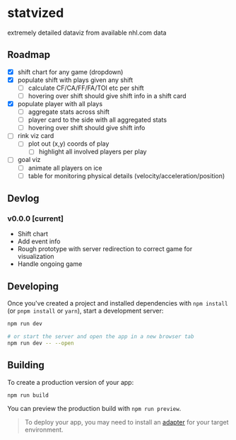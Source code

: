 # statvized

extremely detailed dataviz from available nhl.com data

## Roadmap

- [x] shift chart for any game (dropdown)
- [x] populate shift with plays given any shift
    - [ ] calculate CF/CA/FF/FA/TOI etc per shift
    - [ ] hovering over shift should give shift info in a shift card
- [x] populate player with all plays
    - [ ] aggregate stats across shift
    - [ ] player card to the side with all aggregated stats
    - [ ] hovering over shift should give shift info
- [ ] rink viz card
    - [ ] plot out (x,y) coords of play
        - [ ] highlight all involved players per play
- [ ] goal viz
    - [ ] animate all players on ice
    - [ ] table for monitoring physical details (velocity/acceleration/position)

## Devlog

### v0.0.0 [current]

- Shift chart
- Add event info
- Rough prototype with server redirection to correct game for visualization
- Handle ongoing game

## Developing

Once you've created a project and installed dependencies with `npm install` (or `pnpm install` or `yarn`), start a development server:

```bash
npm run dev

# or start the server and open the app in a new browser tab
npm run dev -- --open
```

## Building

To create a production version of your app:

```bash
npm run build
```

You can preview the production build with `npm run preview`.

> To deploy your app, you may need to install an [adapter](https://svelte.dev/docs/kit/adapters) for your target environment.
